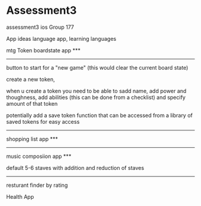 # Assessment3
assessment3 ios
Group 177

App ideas
language app, learning languages





mtg Token boardstate app ***

----------------------------

button to start for a "new game" (this would clear the current board state)

create a new token, 

when u create a token you need to be able to sadd name, add power and thoughness, add abilities (this can be done from a checklist) and specify amount of that token

potentially add a save token function that can be accessed from a library of saved tokens for easy access

----------------------------







shopping list app ***

--------------------------------



music composiion app ***

default 5-6 staves
with addition and reduction of staves




-------------------------------
resturant finder by rating

Health App




